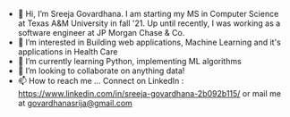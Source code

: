 - 👋 Hi, I’m Sreeja Govardhana. I am starting my MS in Computer Science at Texas A&M University in fall '21. Up until recently, I was working as a software engineer at JP Morgan Chase & Co.
- 👀 I’m interested in Building web applications, Machine Learning and it's applications in Health Care 
- 🌱 I’m currently learning Python, implementing ML algorithms
- 💞️ I’m looking to collaborate on anything data!
- 📫 How to reach me ... Connect on LinkedIn : https://www.linkedin.com/in/sreeja-govardhana-2b092b115/ or mail me at govardhanasrija@gmail.com

<!---
sreeja97/sreeja97 is a ✨ special ✨ repository because its `README.md` (this file) appears on your GitHub profile.
You can click the Preview link to take a look at your changes.
--->

